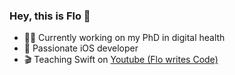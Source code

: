 ### Hey, this is Flo 👋

- 👨‍🎓 Currently working on my PhD in digital health
- 📱 Passionate iOS developer
- 🎬 Teaching Swift on [Youtube (Flo writes Code)](https://www.youtube.com/c/FlowritesCode)

<!--
**chFlorian/chFlorian** is a ✨ _special_ ✨ repository because its `README.md` (this file) appears on your GitHub profile.

Here are some ideas to get you started:

- 🔭 I’m currently working on ...
- 🌱 I’m currently learning ...
- 👯 I’m looking to collaborate on ...
- 🤔 I’m looking for help with ...
- 💬 Ask me about ...
- 📫 How to reach me: ...
- 😄 Pronouns: ...
- ⚡ Fun fact: ...
-->
